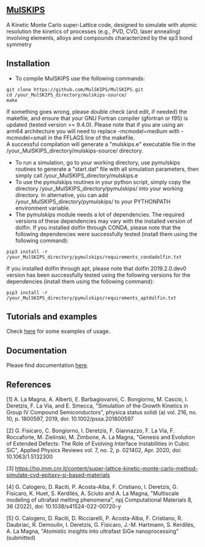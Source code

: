 ## [MulSKIPS](https://mulskips.readthedocs.io/en/latest/index.html) ##
A Kinetic Monte Carlo super-Lattice code, designed to simulate with atomic resolution the kinetics of processes (e.g., PVD, CVD, laser annealing) involving elements, alloys and compounds characterized by the sp3 bond symmetry

## Installation ##

- To compile MulSKIPS use the following commands:

```
git clone https://github.com/MulSKIPS/MulSKIPS.git
cd /your_MulSKIPS_directory/mulskips-source/ 
make 
```

If something goes wrong, please double check (and edit, if needed) the makefile, and ensure that your GNU Fortran compiler (gfortran or f95) is updated (tested version >= 9.4.0). Please note that if you are using an arm64 architecture you will need to replace -mcmodel=medium with -mcmodel=small in the FFLAGS line of the makefile.  
A successful compilation will generate a "mulskips.e" executable file in the /your_MulSKIPS_directory/mulskips-source/ directory.

- To run a simulation, go to your working directory, use pymulskips routines to generate a "start.dat" file with all simulation parameters, then simply call  /your_MulSKIPS_directory/mulskips.e  
- To use the pymulskips routines in your python script, simply copy the directory /your_MulSKIPS_directory/pymulskips/ into your working directory.
In alternative, you can add /your_MulSKIPS_directory/pymulskips/ to your PYTHONPATH environment variable.
- The pymulskips module needs a lot of dependencies. 
The required versions of these dependencies may vary with the installed version of dolfin.
If you installed dolfin through CONDA, please note that the following dependencies were successfully tested (install them using the following command):
```
pip3 install -r /your_MulSKIPS_directory/pymulskips/requirements_condadolfin.txt
```
If you installed dolfin through apt, please note that dolfin 2019.2.0.dev0 version has been successfully tested using the following versions for the dependencies (install them using the following command):
```
pip3 install -r /your_MulSKIPS_directory/pymulskips/requirements_aptdolfin.txt
```

## Tutorials and examples ##

Check [here](https://github.com/MulSKIPS/MulSKIPS/tree/main/examples) for some examples of usage. 

<!--
## Tutorials and examples ##
The easiest way to get started is to follow the tutorials [here](https://mulskips.readthedocs.io/en/latest/index.html).
-->

## Documentation ##

Please find documentation [here](https://mulskips.readthedocs.io/en/latest/index.html).


## References ##

[1] A. La Magna, A. Alberti, E. Barbagiovanni, C. Bongiorno, M. Cascio, I. Deretzis, F. La Via, and E. Smecca, "Simulation of the Growth Kinetics in Group IV Compound Semiconductors", physica status solidi (a) vol. 216, no. 10, p. 1800597, 2019, doi: 10.1002/pssa.201800597

[2] G. Fisicaro, C. Bongiorno, I. Deretzis, F. Giannazzo, F. La Via, F. Roccaforte, M. Zielinski, M. Zimbone, A. La Magna, "Genesis and Evolution of Extended Defects: The Role of Evolving Interface Instabilities in Cubic SiC", Applied Physics Reviews vol. 7, no. 2, p. 021402, Apr. 2020, doi: 10.1063/1.5132300

[3] https://hq.imm.cnr.it/content/super-lattice-kinetic-monte-carlo-method-simulate-cvd-epitaxy-si-based-materials

[4] G. Calogero, D. Raciti, P. Acosta-Alba, F. Cristiano, I. Deretzis, G. Fisicaro, K. Huet, S. Kerdilès, A. Sciuto and A. La Magna, "Multiscale modeling of ultrafast melting phenomena", npj Computational Materials 8, 36 (2022), doi: 10.1038/s41524-022-00720-y

[5] G. Calogero, D. Raciti, D. Ricciarelli, P. Acosta-Alba, F. Cristiano, R. Daubriac, R. Demoulin, I. Deretzis, G. Fisicaro, J.-M. Hartmann, S. Kerdilés, A. La Magna, "Atomistic insights into ultrafast SiGe nanoprocessing" (submitted)

<!--
block comment
-->
